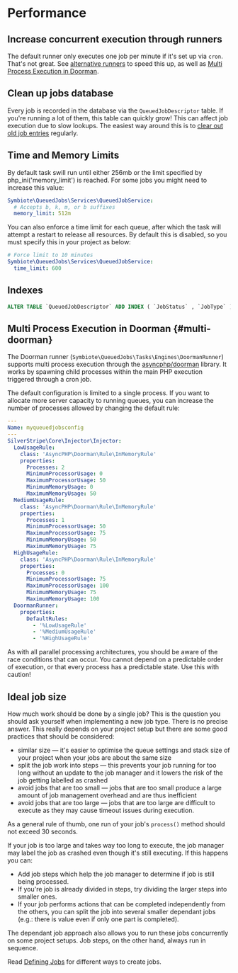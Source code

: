 # Performance

## Increase concurrent execution through runners

The default runner only executes one job per minute
if it's set up via `cron`. That's not great.
See [alternative runners](configure-runners.md)
to speed this up, as well as
[Multi Process Execution in Doorman](#multi-doorman).

## Clean up jobs database

Every job is recorded in the database via the `QueuedJobDescriptor` table.
If you're running a lot of them, this table can quickly grow!
This can affect job execution due to slow lookups.
The easiest way around this is to 
[clear out old job entries](index.md#cleanup)
regularly.

## Time and Memory Limits

By default task swill run until either 256mb or the limit specified by php\_ini('memory\_limit') is reached.
For some jobs you might need to increase this value:


```yaml
Symbiote\QueuedJobs\Services\QueuedJobService:
  # Accepts b, k, m, or b suffixes
  memory_limit: 512m
```


You can also enforce a time limit for each queue, after which the task will attempt a restart to release all
resources. By default this is disabled, so you must specify this in your project as below:


```yml
# Force limit to 10 minutes
Symbiote\QueuedJobs\Services\QueuedJobService:
  time_limit: 600
```

## Indexes

```sql
ALTER TABLE `QueuedJobDescriptor` ADD INDEX ( `JobStatus` , `JobType` )
```

## Multi Process Execution in Doorman {#multi-doorman}

The Doorman runner (`Symbiote\QueuedJobs\Tasks\Engines\DoormanRunner`)
supports multi process execution through the
[asyncphp/doorman](https://github.com/asyncphp/doorman/) library.
It works by spawning child processes within the main PHP execution
triggered through a cron job.

The default configuration is limited to a single process.
If you want to allocate more server capacity to running queues,
you can increase the number of processes allowed by changing the default rule:

```yaml
---
Name: myqueuedjobsconfig
---
SilverStripe\Core\Injector\Injector:
  LowUsageRule:
    class: 'AsyncPHP\Doorman\Rule\InMemoryRule'
    properties:
      Processes: 2
      MinimumProcessorUsage: 0
      MaximumProcessorUsage: 50
      MinimumMemoryUsage: 0
      MaximumMemoryUsage: 50
  MediumUsageRule:
    class: 'AsyncPHP\Doorman\Rule\InMemoryRule'
    properties:
      Processes: 1
      MinimumProcessorUsage: 50
      MaximumProcessorUsage: 75
      MinimumMemoryUsage: 50
      MaximumMemoryUsage: 75
  HighUsageRule:
    class: 'AsyncPHP\Doorman\Rule\InMemoryRule'
    properties:
      Processes: 0
      MinimumProcessorUsage: 75
      MaximumProcessorUsage: 100
      MinimumMemoryUsage: 75
      MaximumMemoryUsage: 100
  DoormanRunner:
    properties:
      DefaultRules:
        - '%LowUsageRule'
        - '%MediumUsageRule'
        - '%HighUsageRule'
```

As with all parallel processing architectures, you should be aware of the race conditions that can occur. You cannot depend on a predictable order of execution, or that every process has a predictable state. Use this with caution!


## Ideal job size

How much work should be done by a single job? This is the question you should ask yourself when implementing a new job type.
There is no precise answer. This really depends on your project setup but there are some good practices that should be considered:

* similar size — it's easier to optimise the queue settings and stack size of your project when your jobs are about the same size
* split the job work into steps — this prevents your job running for too long without an update to the job manager and it lowers the risk of the job getting labelled as crashed
* avoid jobs that are too small — jobs that are too small produce a large amount of job management overhead and are thus inefficient
* avoid jobs that are too large — jobs that are too large are difficult to execute as they may cause timeout issues during execution.

As a general rule of thumb, one run of your job's `process()` method should not exceed 30 seconds.

If your job is too large and takes way too long to execute, the job manager may label the job as crashed even though it's still executing.
If this happens you can:

* Add job steps which help the job manager to determine if job is still being processed.
* If you're job is already divided in steps, try dividing the larger steps into smaller ones.
* If your job performs actions that can be completed independently from the others, you can split the job into several smaller dependant jobs (e.g.: there is value even if only one part is completed).

The dependant job approach also allows you to run these jobs concurrently on some project setups.
Job steps, on the other hand, always run in sequence.

Read [Defining Jobs](defining-jobs.md) for different ways to create jobs.
